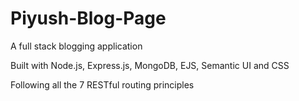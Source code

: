 # Piyush-Blog-Page

A full stack blogging application 

Built with Node.js, Express.js, MongoDB, EJS, Semantic UI and CSS

Following all the 7 RESTful routing principles
